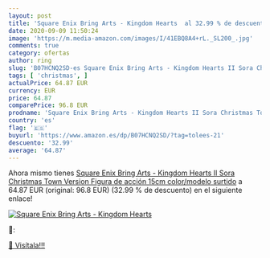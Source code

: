 ```yaml
---
layout: post
title: 'Square Enix Bring Arts - Kingdom Hearts  al 32.99 % de descuento'
date: 2020-09-09 11:50:24
image: 'https://m.media-amazon.com/images/I/41EBQ8A4+rL._SL200_.jpg'
comments: true
category: ofertas
author: ring
slug: 'B07HCNQ2SD-es Square Enix Bring Arts - Kingdom Hearts II Sora Christmas...'
tags: [ 'christmas', ]
actualPrice: 64.87 EUR
currency: EUR
price: 64.87
comparePrice: 96.8 EUR
prodname: 'Square Enix Bring Arts - Kingdom Hearts II Sora Christmas Town Version Figura de acción  15cm   color/modelo surtido'
country: 'es'
flag: '🇪🇸'
buyurl: 'https://www.amazon.es/dp/B07HCNQ2SD/?tag=tolees-21'
descuento: '32.99'
average: '64.87'
---
```


Ahora mismo tienes [Square Enix Bring Arts - Kingdom Hearts II Sora Christmas Town Version Figura de acción  15cm   color/modelo surtido](https://www.amazon.es/dp/B07HCNQ2SD/?tag=tolees-21) a 64.87 EUR (original: 96.8 EUR) (32.99 %  de descuento) en el siguiente enlace!

[![Square Enix Bring Arts - Kingdom Hearts ](https://m.media-amazon.com/images/I/41EBQ8A4+rL._SL200_.jpg)](https://www.amazon.es/dp/B07HCNQ2SD/?tag=tolees-21)

🔎:


[🛒 Visítala!!!](https://www.amazon.es/dp/B07HCNQ2SD/?tag=tolees-21)
